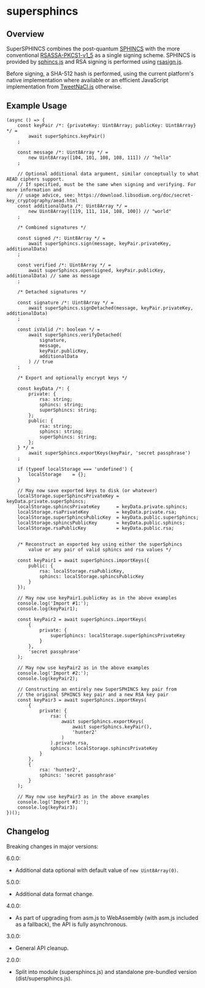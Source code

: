 # supersphincs

## Overview

SuperSPHINCS combines the post-quantum [SPHINCS](https://sphincs.cr.yp.to) with the more conventional [RSASSA-PKCS1-v1_5](https://tools.ietf.org/html/rfc3447#section-8.2) as a single signing scheme.
SPHINCS is provided by [sphincs.js](https://github.com/cyph/sphincs.js) and RSA signing is performed
using [rsasign.js](https://github.com/cyph/rsasign.js).

Before signing, a SHA-512 hash is performed, using the current platform's native implementation
where available or an efficient JavaScript implementation from
[TweetNaCl.js](https://github.com/dchest/tweetnacl-js) otherwise.

## Example Usage

	(async () => {
		const keyPair /*: {privateKey: Uint8Array; publicKey: Uint8Array} */ =
			await superSphincs.keyPair()
		;

		const message /*: Uint8Array */ =
			new Uint8Array([104, 101, 108, 108, 111]) // "hello"
		;

		// Optional additional data argument, similar conceptually to what AEAD ciphers support.
		// If specified, must be the same when signing and verifying. For more information and
		// usage advice, see: https://download.libsodium.org/doc/secret-key_cryptography/aead.html
		const additionalData /*: Uint8Array */ =
			new Uint8Array([119, 111, 114, 108, 100]) // "world"
		;

		/* Combined signatures */

		const signed /*: Uint8Array */ =
			await superSphincs.sign(message, keyPair.privateKey, additionalData)
		;

		const verified /*: Uint8Array */ =
			await superSphincs.open(signed, keyPair.publicKey, additionalData) // same as message
		;

		/* Detached signatures */
		
		const signature /*: Uint8Array */ =
			await superSphincs.signDetached(message, keyPair.privateKey, additionalData)
		;

		const isValid /*: boolean */ =
			await superSphincs.verifyDetached(
				signature,
				message,
				keyPair.publicKey,
				additionalData
			) // true
		;

		/* Export and optionally encrypt keys */

		const keyData /*: {
			private: {
				rsa: string;
				sphincs: string;
				superSphincs: string;
			};
			public: {
				rsa: string;
				sphincs: string;
				superSphincs: string;
			};
		} */ =
			await superSphincs.exportKeys(keyPair, 'secret passphrase')
		;

		if (typeof localStorage === 'undefined') {
			localStorage	= {};
		}

		// May now save exported keys to disk (or whatever)
		localStorage.superSphincsPrivateKey = keyData.private.superSphincs;
		localStorage.sphincsPrivateKey      = keyData.private.sphincs;
		localStorage.rsaPrivateKey          = keyData.private.rsa;
		localStorage.superSphincsPublicKey  = keyData.public.superSphincs;
		localStorage.sphincsPublicKey       = keyData.public.sphincs;
		localStorage.rsaPublicKey           = keyData.public.rsa;


		/* Reconstruct an exported key using either the superSphincs
			value or any pair of valid sphincs and rsa values */

		const keyPair1 = await superSphincs.importKeys({
			public: {
				rsa: localStorage.rsaPublicKey,
				sphincs: localStorage.sphincsPublicKey
			}
		});

		// May now use keyPair1.publicKey as in the above examples
		console.log('Import #1:');
		console.log(keyPair1);

		const keyPair2 = await superSphincs.importKeys(
			{
				private: {
					superSphincs: localStorage.superSphincsPrivateKey
				}
			},
			'secret passphrase'
		);

		// May now use keyPair2 as in the above examples
		console.log('Import #2:');
		console.log(keyPair2);

		// Constructing an entirely new SuperSPHINCS key pair from
		// the original SPHINCS key pair and a new RSA key pair
		const keyPair3 = await superSphincs.importKeys(
			{
				private: {
					rsa: (
						await superSphincs.exportKeys(
							await superSphincs.keyPair(),
							'hunter2'
						)
					).private.rsa,
					sphincs: localStorage.sphincsPrivateKey
				}
			},
			{
				rsa: 'hunter2',
				sphincs: 'secret passphrase'
			}
		);

		// May now use keyPair3 as in the above examples
		console.log('Import #3:');
		console.log(keyPair3);
	})();

## Changelog

Breaking changes in major versions:

6.0.0:

* Additional data optional with default value of `new Uint8Array(0)`.

5.0.0:

* Additional data format change.

4.0.0:

* As part of upgrading from asm.js to WebAssembly (with asm.js included as a fallback),
the API is fully asynchronous.

3.0.0:

* General API cleanup.

2.0.0:

* Split into module (supersphincs.js) and standalone pre-bundled version (dist/supersphincs.js).
